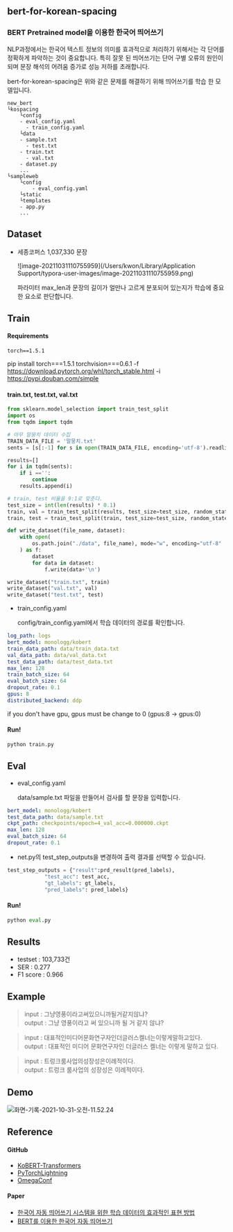 ## bert-for-korean-spacing
### BERT Pretrained model을 이용한 한국어 띄어쓰기

NLP과정에서는 한국어 텍스트 정보의 의미를 효과적으로 처리하기 위해서는 각 단어를 정확하게 파악하는 것이 중요합니다. 특히 잘못 된 띄어쓰기는 단어 구별 오류의 원인이 되며 문장 해석의 어려움 증가로 성능 저하를 초래합니다.   

bert-for-korean-spacing은 위와 같은 문제를 해결하기 위해 띄어쓰기를 학습 한 모델입니다.

```
new_bert
└kospacing
	└config
  	- eval_config.yaml
	  - train_config.yaml
 	└data
  	- sample.txt
	  - test.txt
  	- train.txt
	  - val.txt
	- dataset.py
	...
└sampleweb
	└config
		- eval_config.yaml
	└static
	└templates
	- app.py
	...
```

## Dataset
* 세종코퍼스 1,037,330 문장

  ![image-20211031110755959](/Users/kwon/Library/Application Support/typora-user-images/image-20211031110755959.png)

  파라미터 max_len과 문장의 길이가 얼만나 고르게 분포되어 있는지가 학습에 중요한 요소로 판단합니다.

## Train

#### Requirements

```
torch==1.5.1
```

pip install torch===1.5.1 torchvision===0.6.1 -f https://download.pytorch.org/whl/torch_stable.html -i https://pypi.douban.com/simple

#### train.txt, test.txt, val.txt 

```python
from sklearn.model_selection import train_test_split
import os
from tqdm import tqdm

# 아무 말뭉치 데이터 수집
TRAIN_DATA_FILE = '말뭉치.txt'
sents = [s[:-1] for s in open(TRAIN_DATA_FILE, encoding='utf-8').readlines()]

results=[]
for i in tqdm(sents):
    if i =='':
        continue
    results.append(i)

# train, test 비율을 9:1로 맞춘다.
test_size = int(len(results) * 0.1)
train, val = train_test_split(results, test_size=test_size, random_state=111)
train, test = train_test_split(train, test_size=test_size, random_state=111)

def write_dataset(file_name, dataset):
    with open(
        os.path.join("./data", file_name), mode="w", encoding="utf-8"
    ) as f:
        dataset
        for data in dataset:
            f.write(data+'\n')

write_dataset("train.txt", train)
write_dataset("val.txt", val)
write_dataset("test.txt", test)
```

* train_config.yaml

  config/train_config.yaml에서 학습 데이터의 경로를 확인합니다.
```yaml
log_path: logs
bert_model: monologg/kobert
train_data_path: data/train_data.txt
val_data_path: data/val_data.txt
test_data_path: data/test_data.txt
max_len: 128
train_batch_size: 64
eval_batch_size: 64
dropout_rate: 0.1
gpus: 8
distributed_backend: ddp
```
if you don't have gpu, gpus must be change to 0 (gpus:8 -> gpus:0)

#### Run!

```python
python train.py
```

## Eval
* eval_config.yaml

  data/sample.txt 파일을 만들어서 검사를 할 문장을 입력합니다.
```yaml
bert_model: monologg/kobert
test_data_path: data/sample.txt
ckpt_path: checkpoints/epoch=4_val_acc=0.000000.ckpt
max_len: 128
eval_batch_size: 64
dropout_rate: 0.1
```

- net.py의 test_step_outputs을 변경하여 출력 결과를 선택할 수 있습니다.

```python
test_step_outputs = {"result":prd_result(pred_labels),
            "test_acc": test_acc, 
            "gt_labels": gt_labels,
            "pred_labels": pred_labels}
```

#### Run!

```python
python eval.py
```
## Results

* testset : 103,733건
* SER : 0.277
* F1 score : 0.966 

## Example
> input  : 그냥영풍이라고써있으니까될거같지않냐?  
> output : 그냥 영풍이라고 써 있으니까 될 거 같지 않냐?

> input  : 대표적인미디어문화연구자인더글러스켈너는이렇게말하고있다.  
> output : 대표적인 미디어 문화연구자인 더글러스 켈너는 이렇게 말하고 있다.

> input  : 트렁크룸사업의성장성은이례적이다.	  
> output : 트렁크 룸사업의 성장성은 이례적이다.

## Demo

![화면-기록-2021-10-31-오전-11.52.24](/Users/kwon/Downloads/화면-기록-2021-10-31-오전-11.52.24.gif)

## Reference

#### GitHub

* [KoBERT-Transformers](https://github.com/monologg/KoBERT-Transformers)
* [PyTorchLightning](https://github.com/PyTorchLightning/pytorch-lightning)
* [OmegaConf](https://github.com/omry/omegaconf)

#### Paper

- [한국어 자동 띄어쓰기 시스템을 위한 학습 데이터의 효과적인 표현 방법](https://www.earticle.net/Article/A367406)
- [BERT를 이용한 한국어 자동 띄어쓰기](http://isoft.cnu.ac.kr/paper/[KSC2019]BERT%EB%A5%BC%20%EC%9D%B4%EC%9A%A9%ED%95%9C%20%ED%95%9C%EA%B5%AD%EC%96%B4%20%EC%9E%90%EB%8F%99%20%EB%9D%84%EC%96%B4%EC%93%B0%EA%B8%B0.pdf)